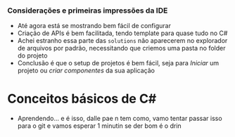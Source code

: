 ### Considerações e primeiras impressões da IDE
- Até agora está se mostrando bem fácil de configurar 
- Criação de APIs é bem facilitada, tendo template para quase tudo no C# 
- Achei estranho essa parte das `solutions` não aparecerem no explorador de arquivos por padrão, necessitando que criemos uma pasta no folder do projeto
- Conclusão é que o setup de projetos é bem fácil, seja para *Iniciar* um projeto ou *criar componentes* da sua aplicação
# Conceitos básicos de C# 

- Aprendendo... e é isso, dalle pae n tem como, vamo tentar passar isso para o git e vamos esperar 1 minutin se der bom é o drin